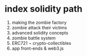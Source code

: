 # index solidity path
1. making the zombie factory
2. zombie attack their victims
3. advanced solidity concepts
4. zombie battle system
5. ERC721 ¬ crypto-collectibles
6. app front-ends & web3.js

